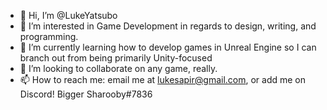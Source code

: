 - 👋 Hi, I’m @LukeYatsubo
- 👀 I’m interested in Game Development in regards to design, writing, and programming.
- 🌱 I’m currently learning how to develop games in Unreal Engine so I can branch out from being primarily Unity-focused
- 💞️ I’m looking to collaborate on any game, really.
- 📫 How to reach me: email me at lukesapir@gmail.com, or add me on Discord! Bigger Sharooby#7836


